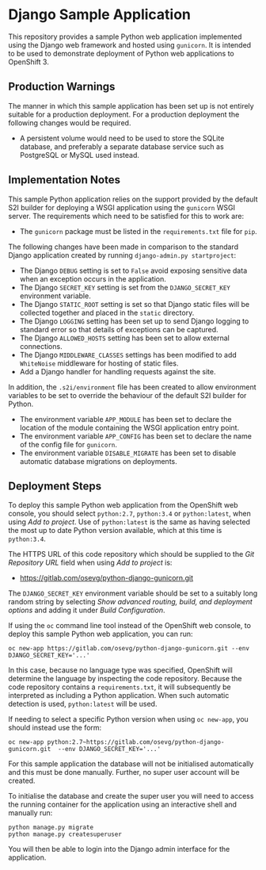 # Django Sample Application

This repository provides a sample Python web application implemented using the Django web framework and hosted using ``gunicorn``. It is intended to be used to demonstrate deployment of Python web applications to OpenShift 3.

## Production Warnings

The manner in which this sample application has been set up is not entirely suitable for a production deployment. For a production deployment the following changes would be required.

* A persistent volume would need to be used to store the SQLite database, and preferably a separate database service such as PostgreSQL or MySQL used instead.

## Implementation Notes

This sample Python application relies on the support provided by the default S2I builder for deploying a WSGI application using the ``gunicorn`` WSGI server. The requirements which need to be satisfied for this to work are:

* The ``gunicorn`` package must be listed in the ``requirements.txt`` file for ``pip``.

The following changes have been made in comparison to the standard Django application created by running ``django-admin.py startproject``:

* The Django ``DEBUG`` setting is set to ``False`` avoid exposing sensitive data when an exception occurs in the application.
* The Django ``SECRET_KEY`` setting is set from the ``DJANGO_SECRET_KEY`` environment variable.
* The Django ``STATIC_ROOT`` setting is set so that Django static files will be collected together and placed in the ``static`` directory.
* The Django ``LOGGING`` setting has been set up to send Django logging to standard error so that details of exceptions can be captured.
* The Django ``ALLOWED_HOSTS`` setting has been set to allow external connections.
* The Django ``MIDDLEWARE_CLASSES`` settings has been modified to add ``WhiteNoise`` middleware for hosting of static files.
* Add a Django handler for handling requests against the site.

In addition, the ``.s2i/environment`` file has been created to allow environment variables to be set to override the behaviour of the default S2I builder for Python.

* The environment variable ``APP_MODULE`` has been set to declare the location of the module containing the WSGI application entry point.
* The environment variable ``APP_CONFIG`` has been set to declare the name of the config file for ``gunicorn``.
* The environment variable ``DISABLE_MIGRATE`` has been set to disable automatic database migrations on deployments.

## Deployment Steps

To deploy this sample Python web application from the OpenShift web console, you should select ``python:2.7``, ``python:3.4`` or ``python:latest``, when using _Add to project_. Use of ``python:latest`` is the same as having selected the most up to date Python version available, which at this time is ``python:3.4``.

The HTTPS URL of this code repository which should be supplied to the _Git Repository URL_ field when using _Add to project_ is:

* https://gitlab.com/osevg/python-django-gunicorn.git

The ``DJANGO_SECRET_KEY`` environment variable should be set to a suitably long random string by selecting *Show advanced routing, build, and deployment options* and adding it under *Build Configuration*.
 
If using the ``oc`` command line tool instead of the OpenShift web console, to deploy this sample Python web application, you can run:

```
oc new-app https://gitlab.com/osevg/python-django-gunicorn.git --env DJANGO_SECRET_KEY='...'
```

In this case, because no language type was specified, OpenShift will determine the language by inspecting the code repository. Because the code repository contains a ``requirements.txt``, it will subsequently be interpreted as including a Python application. When such automatic detection is used, ``python:latest`` will be used.

If needing to select a specific Python version when using ``oc new-app``, you should instead use the form:

```
oc new-app python:2.7~https://gitlab.com/osevg/python-django-gunicorn.git  --env DJANGO_SECRET_KEY='...'
```

For this sample application the database will not be initialised automatically and this must be done manually. Further, no super user account will be created.

To initialise the database and create the super user you will need to access the running container for the application using an interactive shell and manually run:

```
python manage.py migrate
python manage.py createsuperuser
```

You will then be able to login into the Django admin interface for the application.
